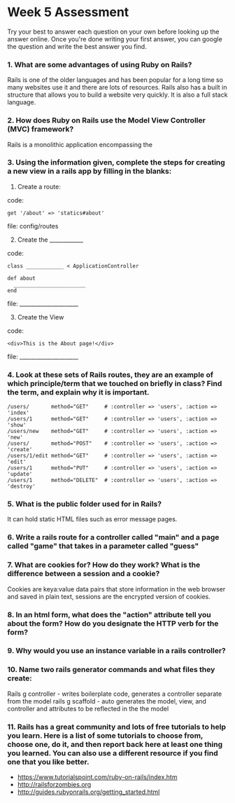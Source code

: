 # Week 5 Assessment

Try your best to answer each question on your own before looking up the answer online. Once you're done writing your first answer, you can google the question and write the best answer you find.

### 1. What are some advantages of using Ruby on Rails? #
Rails is one of the older languages and has been popular for a long time so many websites use it and there are lots of resources. Rails also has a built in structure that allows you to build a website very quickly. It is also a full stack language.

### 2. How does Ruby on Rails use the Model View Controller (MVC) framework?
Rails is a monolithic application encompassing the

### 3. Using the information given, complete the steps for creating a new view in a rails app by filling in the blanks:

  1. Create a route:

  code:
  ```
  get '/about' => 'statics#about'
  ```
  file: config/routes

  2. Create the ____________

  code:
  ```
  class ____________ < ApplicationController

  def about
    _______________________
  end
  ```

  file: _____________________

  3. Create the View

  code:

  ```
  <div>This is the About page!</div>
  ```

  file: _____________________


### 4. Look at these sets of Rails routes, they are an example of which principle/term that we touched on briefly in class? Find the term, and explain why it is important.

```
/users/       method="GET"     # :controller => 'users', :action => 'index'
/users/1      method="GET"     # :controller => 'users', :action => 'show'
/users/new    method="GET"     # :controller => 'users', :action => 'new'
/users/       method="POST"    # :controller => 'users', :action => 'create'
/users/1/edit method="GET"     # :controller => 'users', :action => 'edit'
/users/1      method="PUT"     # :controller => 'users', :action => 'update'
/users/1      method="DELETE"  # :controller => 'users', :action => 'destroy'
```

### 5. What is the public folder used for in Rails? #
It can hold static HTML files such as error message pages.

### 6. Write a rails route for a controller called "main" and a page called "game" that takes in a parameter called "guess"

### 7. What are cookies for? How do they work? What is the difference between a session and a cookie? #
Cookies are keya:value data pairs that store information in the web browser and saved in plain text, sessions are the encrypted version of cookies.

### 8. In an html form, what does the "action" attribute tell you about the form?  How do you designate the HTTP verb for the form?

### 9. Why would you use an instance variable in a rails controller?

### 10. Name two rails generator commands and what files they create: #
Rails g controller - writes boilerplate code, generates a controller separate from the model
rails g scaffold - auto generates the model, view, and controller and attributes to be reflected in the the model

### 11. Rails has a great community and lots of free tutorials to help you learn. Here is a list of some tutorials to choose from, choose one, do it, and then report back here at least one thing you learned. You can also use a different resource if you find one that you like better.

- https://www.tutorialspoint.com/ruby-on-rails/index.htm
- http://railsforzombies.org
- http://guides.rubyonrails.org/getting_started.html

